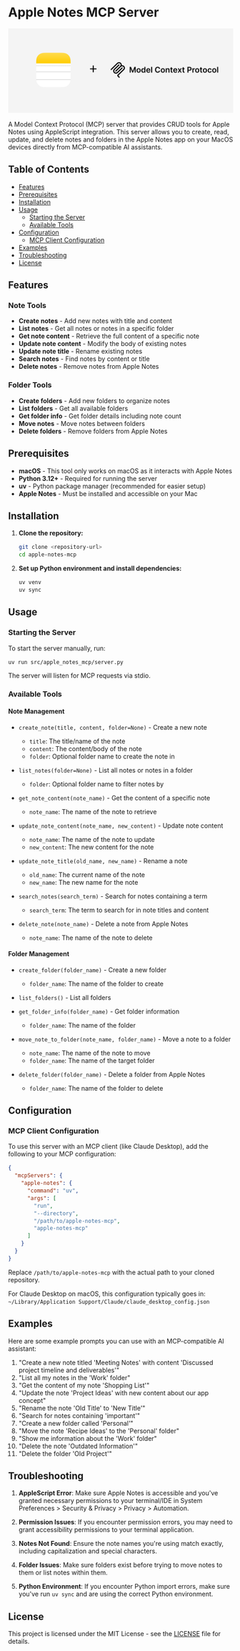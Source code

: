 # Apple Notes MCP Server

![MCP Apple Notes](./assets/logo.png)

A Model Context Protocol (MCP) server that provides CRUD tools for Apple Notes using AppleScript integration. This server allows you to create, read, update, and delete notes and folders in the Apple Notes app on your MacOS devices directly from MCP-compatible AI assistants.

## Table of Contents

- [Features](#features)
- [Prerequisites](#prerequisites)
- [Installation](#installation)
- [Usage](#usage)
  - [Starting the Server](#starting-the-server)
  - [Available Tools](#available-tools)
- [Configuration](#configuration)
  - [MCP Client Configuration](#mcp-client-configuration)
- [Examples](#examples)
- [Troubleshooting](#troubleshooting)
- [License](#license)

## Features

### Note Tools

- **Create notes** - Add new notes with title and content
- **List notes** - Get all notes or notes in a specific folder
- **Get note content** - Retrieve the full content of a specific note
- **Update note content** - Modify the body of existing notes
- **Update note title** - Rename existing notes
- **Search notes** - Find notes by content or title
- **Delete notes** - Remove notes from Apple Notes

### Folder Tools

- **Create folders** - Add new folders to organize notes
- **List folders** - Get all available folders
- **Get folder info** - Get folder details including note count
- **Move notes** - Move notes between folders
- **Delete folders** - Remove folders from Apple Notes

## Prerequisites

- **macOS** - This tool only works on macOS as it interacts with Apple Notes
- **Python 3.12+** - Required for running the server
- **uv** - Python package manager (recommended for easier setup)
- **Apple Notes** - Must be installed and accessible on your Mac

## Installation

1. **Clone the repository:**

   ```bash
   git clone <repository-url>
   cd apple-notes-mcp
   ```

2. **Set up Python environment and install dependencies:**

   ```bash
   uv venv
   uv sync
   ```

## Usage

### Starting the Server

To start the server manually, run:

```bash
uv run src/apple_notes_mcp/server.py
```

The server will listen for MCP requests via stdio.

### Available Tools

#### Note Management

- `create_note(title, content, folder=None)` - Create a new note
  - `title`: The title/name of the note
  - `content`: The content/body of the note
  - `folder`: Optional folder name to create the note in

- `list_notes(folder=None)` - List all notes or notes in a folder
  - `folder`: Optional folder name to filter notes by

- `get_note_content(note_name)` - Get the content of a specific note
  - `note_name`: The name of the note to retrieve

- `update_note_content(note_name, new_content)` - Update note content
  - `note_name`: The name of the note to update
  - `new_content`: The new content for the note

- `update_note_title(old_name, new_name)` - Rename a note
  - `old_name`: The current name of the note
  - `new_name`: The new name for the note

- `search_notes(search_term)` - Search for notes containing a term
  - `search_term`: The term to search for in note titles and content

- `delete_note(note_name)` - Delete a note from Apple Notes
  - `note_name`: The name of the note to delete

#### Folder Management

- `create_folder(folder_name)` - Create a new folder
  - `folder_name`: The name of the folder to create

- `list_folders()` - List all folders

- `get_folder_info(folder_name)` - Get folder information
  - `folder_name`: The name of the folder

- `move_note_to_folder(note_name, folder_name)` - Move a note to a folder
  - `note_name`: The name of the note to move
  - `folder_name`: The name of the target folder

- `delete_folder(folder_name)` - Delete a folder from Apple Notes
  - `folder_name`: The name of the folder to delete

## Configuration

### MCP Client Configuration

To use this server with an MCP client (like Claude Desktop), add the following to your MCP configuration:

```json
{
  "mcpServers": {
    "apple-notes": {
      "command": "uv",
      "args": [
        "run",
        "--directory",
        "/path/to/apple-notes-mcp",
        "apple-notes-mcp"
      ]
    }
  }
}
```

Replace `/path/to/apple-notes-mcp` with the actual path to your cloned repository.

For Claude Desktop on macOS, this configuration typically goes in:
`~/Library/Application Support/Claude/claude_desktop_config.json`

## Examples

Here are some example prompts you can use with an MCP-compatible AI assistant:

1. "Create a new note titled 'Meeting Notes' with content 'Discussed project timeline and deliverables'"
2. "List all my notes in the 'Work' folder"
3. "Get the content of my note 'Shopping List'"
4. "Update the note 'Project Ideas' with new content about our app concept"
5. "Rename the note 'Old Title' to 'New Title'"
6. "Search for notes containing 'important'"
7. "Create a new folder called 'Personal'"
8. "Move the note 'Recipe Ideas' to the 'Personal' folder"
9. "Show me information about the 'Work' folder"
10. "Delete the note 'Outdated Information'"
11. "Delete the folder 'Old Project'"

## Troubleshooting

1. **AppleScript Error**: Make sure Apple Notes is accessible and you've granted necessary permissions to your terminal/IDE in System Preferences > Security & Privacy > Privacy > Automation.

2. **Permission Issues**: If you encounter permission errors, you may need to grant accessibility permissions to your terminal application.

3. **Notes Not Found**: Ensure the note names you're using match exactly, including capitalization and special characters.

4. **Folder Issues**: Make sure folders exist before trying to move notes to them or list notes within them.

5. **Python Environment**: If you encounter Python import errors, make sure you've run `uv sync` and are using the correct Python environment.

## License

This project is licensed under the MIT License - see the [LICENSE](LICENSE) file for details.

